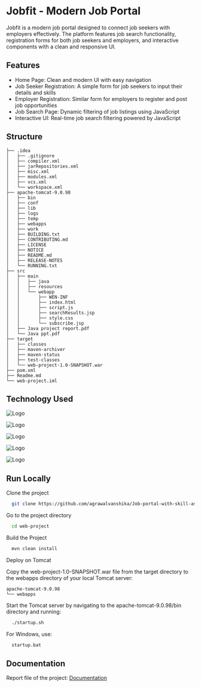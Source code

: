 
# Jobfit - Modern Job Portal

Jobfit is a modern job portal designed to connect job seekers with employers effectively. The platform features job search functionality, registration forms for both job seekers and employers, and interactive components with a clean and responsive UI.

## Features

- Home Page: Clean and modern UI with easy navigation
- Job Seeker Registration: A simple form for job seekers to input their details and skills
- Employer Registration: Similar form for employers to register and post job opportunities
- Job Search Page: Dynamic filtering of job listings using JavaScript
- Interactive UI: Real-time job search filtering powered by JavaScript


## Structure

```
├── .idea  
│   ├── .gitignore  
│   ├── compiler.xml  
│   ├── jarRepositories.xml  
│   ├── misc.xml  
│   ├── modules.xml  
│   ├── vcs.xml  
│   └── workspace.xml  
├── apache-tomcat-9.0.98  
│   ├── bin  
│   ├── conf  
│   ├── lib  
│   ├── logs  
│   ├── temp
│   ├── webapps
│   ├── work
│   ├── BUILDING.txt
│   ├── CONTRIBUTING.md
│   ├── LICENSE
│   ├── NOTICE
│   ├── README.md
│   ├── RELEASE-NOTES
│   └── RUNNING.txt
├── src
│   ├── main
│   │   ├── java
│   │   ├── resources
│   │   └── webapp
│   │       ├── WEN-INF
│   │       ├── index.html
│   │       ├── script.js
│   │       ├── searchResults.jsp
│   │       ├── style.css
│   │       └── subscribe.jsp
│   ├── Java project report.pdf
│   └── Java ppt.pdf
├── target
│   ├── classes
│   ├── maven-archiver
│   ├── maven-status
│   ├── test-classes
│   └── web-project-1.0-SNAPSHOT.war
├── pom.xml
├── Readme.md
└── web-project.iml

```
## Technology Used

![Logo](https://encrypted-tbn0.gstatic.com/images?q=tbn:ANd9GcReLb6hLk5P0qkPAv4gruk0sshrS_V45qHxIQ&s) 

![Logo](https://encrypted-tbn0.gstatic.com/images?q=tbn:ANd9GcT6935wo8bLZh5FeafJEffqWKDOpNpx6UE5bg&s)

![Logo](https://encrypted-tbn0.gstatic.com/images?q=tbn:ANd9GcSFfShxyzGCEk3mGJnhLuh1CiYyZqTu2sO6zg&s)

![Logo](https://static-00.iconduck.com/assets.00/javascript-js-icon-256x256-2o2kq55k.png)

![Logo](https://encrypted-tbn0.gstatic.com/images?q=tbn:ANd9GcRykqUCa32TIYKkYsVpULbUcDFOeyswAFw_Rg&s)
## Run Locally

Clone the project

```bash
  git clone https://github.com/agrawalvanshika/Job-portal-with-skill-assessment/
```

Go to the project directory

```bash
  cd web-project
```

Build the Project

```bash
  mvn clean install
```

Deploy on Tomcat

Copy the web-project-1.0-SNAPSHOT.war file from the target directory to the webapps directory of your local Tomcat server:
```
apache-tomcat-9.0.98
└── webapps
```
Start the Tomcat server by navigating to the apache-tomcat-9.0.98/bin directory and running:

```bash
  ./startup.sh
```
For Windows, use:

```bash
  startup.bat
```

## Documentation

Report file of the project: [Documentation](https://github.com/agrawalvanshika/Job-portal-with-skill-assessment/blob/main/src/main/Java%20project%20report.pdf)

